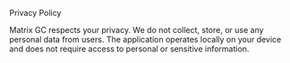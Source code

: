 Privacy Policy

Matrix GC respects your privacy. We do not collect, store, or use any personal data from users. The application operates locally on your device and does not require access to personal or sensitive information.
